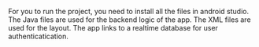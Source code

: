 For you to run the project, you need to install all the files in android studio. 
The Java files are used for the backend logic of the app.
The XML files are used for the layout.
The app links to a realtime database for user authenticatication.
